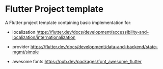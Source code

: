 # Flutter Project template

A Flutter project template containing basic implementation for:
    
- localization https://flutter.dev/docs/development/accessibility-and-localization/internationalization
    
- provider https://flutter.dev/docs/development/data-and-backend/state-mgmt/simple
    
- awesome fonts https://pub.dev/packages/font_awesome_flutter 
